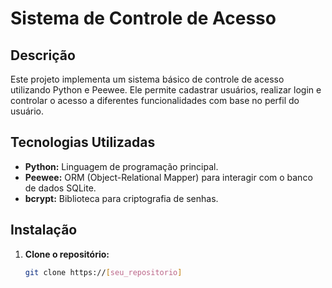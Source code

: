 # Sistema de Controle de Acesso

## Descrição
Este projeto implementa um sistema básico de controle de acesso utilizando Python e Peewee. Ele permite cadastrar usuários, realizar login e controlar o acesso a diferentes funcionalidades com base no perfil do usuário.

## Tecnologias Utilizadas
* **Python:** Linguagem de programação principal.
* **Peewee:** ORM (Object-Relational Mapper) para interagir com o banco de dados SQLite.
* **bcrypt:** Biblioteca para criptografia de senhas.

## Instalação
1. **Clone o repositório:**
   ```bash
   git clone https://[seu_repositorio]